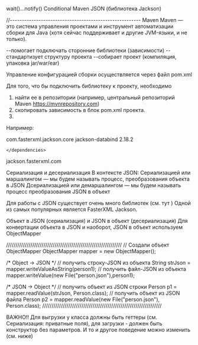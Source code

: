 wait()...notify()
Conditional
Maven
JSON (библиотека Jackson)

//-------------------------------------------------------
Maven
Maven — это система управления проектами и инструмент автоматизации 
сборки для Java (хотя сейчас поддерживает и другие JVM-языки, 
и не только).

--помогает подключать сторонние библиотеки (зависимости)
--cтандартизует структуру проекта
--собирает проект (компиляция, упаковка jar/war/ear)

Управление конфигурацией сборки осуществляется через файл pom.xml

Для того, что бы подключить библиотеку к проекту, необходимо

1. найти ее в репозитории (например, центральный репозиторий Maven 
https://mvnrepository.com)
2. cкопировать зависимость в блок pom.xml проекта.
3. 
Например:

 <dependencies>
        <!-- https://mvnrepository.com/artifact/com.fasterxml.jackson.core/jackson-databind -->
        <dependency>
            <groupId>com.fasterxml.jackson.core</groupId>
            <artifactId>jackson-databind</artifactId>
            <version>2.18.2</version>
        </dependency>

    </dependencies>

jackson.fasterxml.com

Сериализация и десериализация
В контексте JSON:
Сериализацией или маршалингом — мы будем называть процесс, 
преобразования объекта в JSON
Дсериализацией или демаршалингом — мы будем называть процесс 
преобразования JSON в объект

Для работы с JSON существует очень много библиотек (см. тут )
Одной из самых популярных является FasterXML Jackson.

Объект в JSON (сериализация) и JSON в объект (десериализация)
Для конвертации объекта в JSON и наоборот, JSON в объект используем ObjectMapper

//////////////////////////////////////////////////////////////
        // Создали объект ObjectMapper
        ObjectMapper mapper = new ObjectMapper();

/*  Object -> JSON  */
// получить строку-JSON из объекта
String strJson = mapper.writeValueAsString(person1);
// получить файл-JSON из объекта
mapper.writeValue(new File("person.json"),person1);

/*  JSON -> Object  */
// получить объект из JSON строки
Person p1 = mapper.readValue(strJson, Person.class);
// получить объект из JSON файла
Person p2 = mapper.readValue(new File("person.json"), Person.class);
////////////////////////////////////////////////////////////////

ВАЖНО!! Для выгрузки у класса должны быть геттеры 
(см. Сериализация: приватные поля), для загрузки - 
должен быть конструктор без параметров. 
И то и другое поведение можно изменить (см. ниже)
